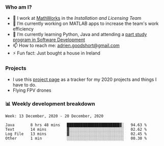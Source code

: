 ### Who am I?

<!--
**goodshort/goodshort** is a ✨ _special_ ✨ repository because its `README.md` (this file) appears on your GitHub profile.
-->

- 💼 I work at [MathWorks](https://www.mathworks.com/) in the _Installation and Licensing Team_
- 🔭 I’m currently working on MATLAB apps to increase the team's work efficiency
- 🌱 I’m currently learning Python, Java and attending a [part study program in Software Development](https://www.goodshort.me/who-am-i/studies#higher-diploma-in-software-development)
- 📫 How to reach me: adrien.goodshort@gmail.com
- ⚡ Fun fact: Just bought a house in Ireland

### Projects

- I use this [project page](https://github.com/users/goodshort/projects/1) as a tracker for my 2020 projects and things I have to do.
- Flying FPV drones

### 📊 Weekly development breakdown

<!--START_SECTION:waka-->
```text
Week: 13 December, 2020 - 20 December, 2020

Java       8 hrs 48 mins   ███████████████████████▓░   94.63 % 
Text       14 mins         ▓░░░░░░░░░░░░░░░░░░░░░░░░   02.62 % 
Log File   13 mins         ▓░░░░░░░░░░░░░░░░░░░░░░░░   02.45 % 
Other      1 min           ░░░░░░░░░░░░░░░░░░░░░░░░░   00.30 % 
```
<!--END_SECTION:waka-->
